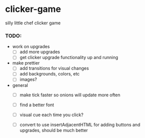 # clicker-game
silly little chef clicker game

### TODO:
- work on upgrades
  - [ ] add more upgrades
  - [ ] get clicker upgrade functionality up and running
- make prettier
  - [ ] add transitions for visual changes
  - [ ] add backgrounds, colors, etc
  - [ ] images?
- general
  - [ ] make tick faster so onions will update more often
  - [ ] find a better font
  - [ ] visual cue each time you click?
  - [ ] convert to use insertAdjacentHTML for adding buttons and upgrades, should be much better
  
